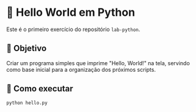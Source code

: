 # 🐍 Hello World em Python

Este é o primeiro exercício do repositório `lab-python`.

## 📌 Objetivo
Criar um programa simples que imprime "Hello, World!" na tela, servindo como base inicial para a organização dos próximos scripts.

## 🧪 Como executar

```bash
python hello.py
```